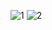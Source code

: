 ![1](https://github.com/Clarivident3/Proyecto-001/assets/145577399/bc267dad-a7e6-461c-8913-62ad0788ad28)
![2](https://github.com/Clarivident3/Proyecto-001/assets/145577399/162a9be0-077a-4e8f-9496-22bb1e19f387)

